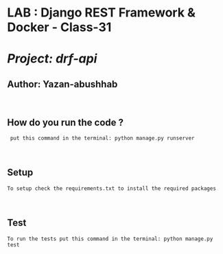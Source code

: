 # LAB : Django REST Framework & Docker - Class-31
# _**Project: drf-api**_

## **Author: Yazan-abushhab**

<br>

## How do you run the code ?

     put this command in the terminal: python manage.py runserver

<br>

## Setup

    To setup check the requirements.txt to install the required packages

<br>

## Test

    To run the tests put this command in the terminal: python manage.py test